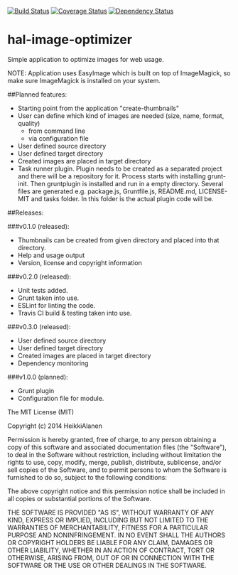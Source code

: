 [![Build Status](https://travis-ci.org/HeikkiAlanen/hal-image-optimizer.svg?branch=master)](https://travis-ci.org/HeikkiAlanen/hal-image-optimizer)
[![Coverage Status](https://coveralls.io/repos/HeikkiAlanen/hal-image-optimizer/badge.png)](https://coveralls.io/r/HeikkiAlanen/hal-image-optimizer)
[![Dependency Status](https://www.versioneye.com/user/projects/5464b4c1f8a4ae023b00001b/badge.svg?style=flat)](https://www.versioneye.com/user/projects/5464b4c1f8a4ae023b00001b)

hal-image-optimizer
===================

Simple application to optimize images for web usage.

NOTE: Application uses EasyImage which is built on top of ImageMagick, so make sure ImageMagick is installed on your system.


##Planned features:
- Starting point from the application "create-thumbnails"
- User can define which kind of images are needed (size, name, format, quality)
  - from command line
  - via configuration file
- User defined source directory
- User defined target directory
- Created images are placed in target directory
- Task runner plugin. Plugin needs to be created as a separated project and there will be a repository for it. Process starts with installing grunt-init. Then gruntplugin is installed and run in a empty directory. Several files are generated e.g. package.js, Gruntfile.js, README.md, LICENSE-MIT and tasks folder. In this folder is the actual plugin code will be.

##Releases:

###v0.1.0 (released): 
* Thumbnails can be created from given directory and placed into that directory. 
* Help and usage output
* Version, license and copyright information

###v0.2.0 (released):
* Unit tests added.
* Grunt taken into use.
* ESLint for linting the code.
* Travis CI build & testing taken into use.

###v0.3.0 (released):
* User defined source directory
* User defined target directory
* Created images are placed in target directory
* Dependency monitoring

###v1.0.0 (planned):
* Grunt plugin
* Configuration file for module.

The MIT License (MIT)

Copyright (c) 2014 HeikkiAlanen

Permission is hereby granted, free of charge, to any person obtaining a copy
of this software and associated documentation files (the "Software"), to deal
in the Software without restriction, including without limitation the rights
to use, copy, modify, merge, publish, distribute, sublicense, and/or sell
copies of the Software, and to permit persons to whom the Software is
furnished to do so, subject to the following conditions:

The above copyright notice and this permission notice shall be included in all
copies or substantial portions of the Software.

THE SOFTWARE IS PROVIDED "AS IS", WITHOUT WARRANTY OF ANY KIND, EXPRESS OR
IMPLIED, INCLUDING BUT NOT LIMITED TO THE WARRANTIES OF MERCHANTABILITY,
FITNESS FOR A PARTICULAR PURPOSE AND NONINFRINGEMENT. IN NO EVENT SHALL THE
AUTHORS OR COPYRIGHT HOLDERS BE LIABLE FOR ANY CLAIM, DAMAGES OR OTHER
LIABILITY, WHETHER IN AN ACTION OF CONTRACT, TORT OR OTHERWISE, ARISING FROM,
OUT OF OR IN CONNECTION WITH THE SOFTWARE OR THE USE OR OTHER DEALINGS IN THE
SOFTWARE.
